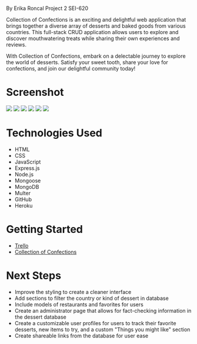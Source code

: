 # <Collection of Confections>

By Erika Roncal Project 2 SEI-620

Collection of Confections is an exciting and delightful web application that brings together a diverse array of desserts and baked goods from various countries. This full-stack CRUD application allows users to explore and discover mouthwatering treats while sharing their own experiences and reviews.

With Collection of Confections, embark on a delectable journey to explore the world of desserts. Satisfy your sweet tooth, share your love for confections, and join our delightful community today!

# Screenshot

<img src="https://i.imgur.com/RHewW6M.png">
<img src="https://i.imgur.com/RHewW6M.png">
<img src="https://i.imgur.com/u7h0XJS.png">
<img src="https://i.imgur.com/fuFNKyw.png">
<img src="https://i.imgur.com/39P9Xhy.png">
<img src="https://i.imgur.com/PecNPeR.png">

# Technologies Used

- HTML
- CSS
- JavaScript
- Express.js
- Node.js
- Mongoose
- MongoDB
- Multer
- GitHub
- Heroku

# Getting Started

- [Trello](https://trello.com/b/ezk0lb5N/project-2)
- [Collection of Confections](https://collection-of-confections-fe8512da81c5.herokuapp.com/)

# Next Steps

- Improve the styling to create a cleaner interface
- Add sections to filter the country or kind of dessert in database
- Include models of restaurants and favorites for users
- Create an administrator page that allows for fact-checking information in the dessert database
- Create a customizable user profiles for users to track their favorite desserts, new items to try, and a custom "Things you might like" section
- Create shareable links from the database for user ease
